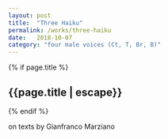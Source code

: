 ```yaml
---
layout: post
title:  "Three Haiku"
permalink: /works/three-haiku
date:   2018-10-07
category: "four male voices (Ct, T, Br, B)"
---
```

{% if page.title %}
<h2>{{page.title | escape}}</h2>
{% endif %}

on texts by Gianfranco Marziano

